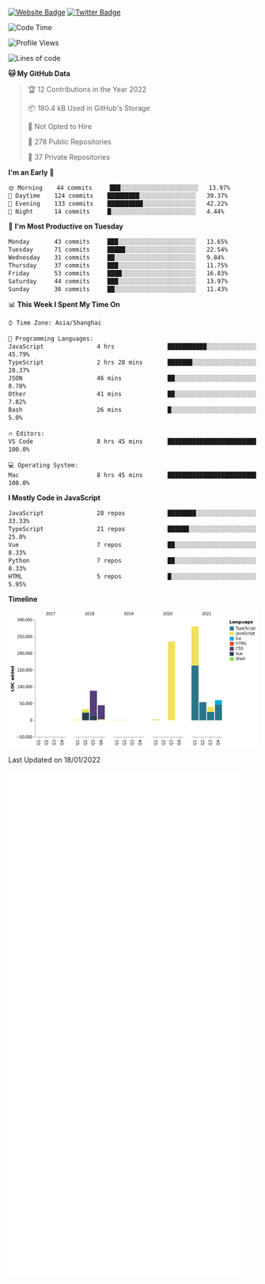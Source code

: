 [![Website Badge](https://img.shields.io/badge/-caos.me-444444?style=flat&logo=Google-Chrome&logoColor=f2f2f2&link=https://caos.me)](https://caos.me)
[![Twitter Badge](https://img.shields.io/badge/-@caosbad-1da1f2?style=flat&labelColor=1ca0f1&logo=twitter&logoColor=white&link=https://twitter.com/caosbad)](https://twitter.com/caosbad)



<!--START_SECTION:waka-->
![Code Time](http://img.shields.io/badge/Code%20Time-78%20hrs%2015%20mins-blue)

![Profile Views](http://img.shields.io/badge/Profile%20Views-3-blue)

![Lines of code](https://img.shields.io/badge/From%20Hello%20World%20I%27ve%20Written-843%20Thousand%20lines%20of%20code-blue)

**🐱 My GitHub Data** 

> 🏆 12 Contributions in the Year 2022
 > 
> 📦 180.4 kB Used in GitHub's Storage 
 > 
> 🚫 Not Opted to Hire
 > 
> 📜 278 Public Repositories 
 > 
> 🔑 37 Private Repositories  
 > 
**I'm an Early 🐤** 

```text
🌞 Morning    44 commits     ███░░░░░░░░░░░░░░░░░░░░░░   13.97% 
🌆 Daytime    124 commits    █████████░░░░░░░░░░░░░░░░   39.37% 
🌃 Evening    133 commits    ██████████░░░░░░░░░░░░░░░   42.22% 
🌙 Night      14 commits     █░░░░░░░░░░░░░░░░░░░░░░░░   4.44%

```
📅 **I'm Most Productive on Tuesday** 

```text
Monday       43 commits     ███░░░░░░░░░░░░░░░░░░░░░░   13.65% 
Tuesday      71 commits     █████░░░░░░░░░░░░░░░░░░░░   22.54% 
Wednesday    31 commits     ██░░░░░░░░░░░░░░░░░░░░░░░   9.84% 
Thursday     37 commits     ███░░░░░░░░░░░░░░░░░░░░░░   11.75% 
Friday       53 commits     ████░░░░░░░░░░░░░░░░░░░░░   16.83% 
Saturday     44 commits     ███░░░░░░░░░░░░░░░░░░░░░░   13.97% 
Sunday       36 commits     ██░░░░░░░░░░░░░░░░░░░░░░░   11.43%

```


📊 **This Week I Spent My Time On** 

```text
⌚︎ Time Zone: Asia/Shanghai

💬 Programming Languages: 
JavaScript               4 hrs               ███████████░░░░░░░░░░░░░░   45.79% 
TypeScript               2 hrs 28 mins       ███████░░░░░░░░░░░░░░░░░░   28.37% 
JSON                     46 mins             ██░░░░░░░░░░░░░░░░░░░░░░░   8.78% 
Other                    41 mins             ██░░░░░░░░░░░░░░░░░░░░░░░   7.82% 
Bash                     26 mins             █░░░░░░░░░░░░░░░░░░░░░░░░   5.0%

🔥 Editors: 
VS Code                  8 hrs 45 mins       █████████████████████████   100.0%

💻 Operating System: 
Mac                      8 hrs 45 mins       █████████████████████████   100.0%

```

**I Mostly Code in JavaScript** 

```text
JavaScript               28 repos            ████████░░░░░░░░░░░░░░░░░   33.33% 
TypeScript               21 repos            ██████░░░░░░░░░░░░░░░░░░░   25.0% 
Vue                      7 repos             ██░░░░░░░░░░░░░░░░░░░░░░░   8.33% 
Python                   7 repos             ██░░░░░░░░░░░░░░░░░░░░░░░   8.33% 
HTML                     5 repos             █░░░░░░░░░░░░░░░░░░░░░░░░   5.95%

```


**Timeline**

![Chart not found](https://raw.githubusercontent.com/caosbad/caosbad/master/charts/bar_graph.png) 


 Last Updated on 18/01/2022
<!--END_SECTION:waka-->


![Metrics](https://github.com/caosbad/CaosBad/blob/master/github-metrics.svg)
